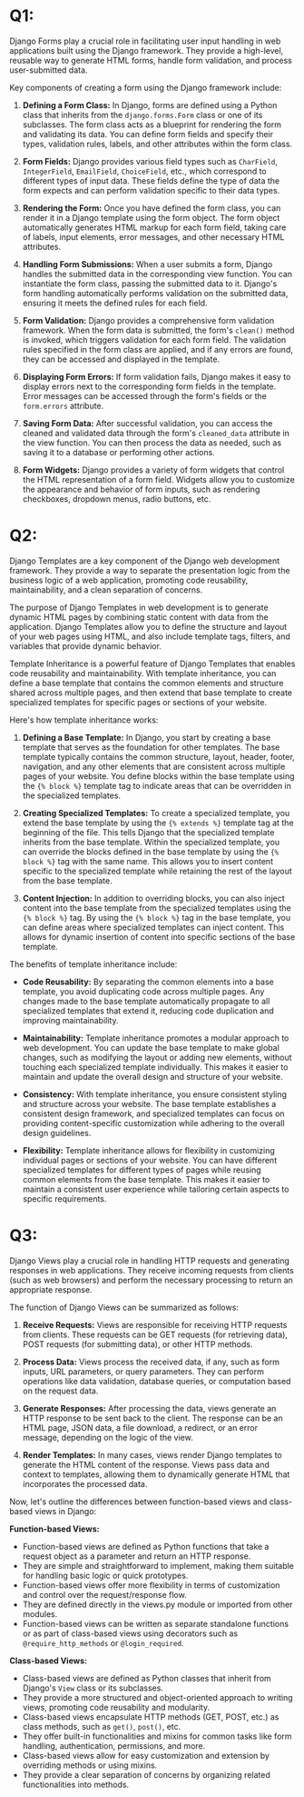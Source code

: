 # Q1:
Django Forms play a crucial role in facilitating user input handling in web applications built using the Django framework. They provide a high-level, reusable way to generate HTML forms, handle form validation, and process user-submitted data.

Key components of creating a form using the Django framework include:

1. **Defining a Form Class:** In Django, forms are defined using a Python class that inherits from the `django.forms.Form` class or one of its subclasses. The form class acts as a blueprint for rendering the form and validating its data. You can define form fields and specify their types, validation rules, labels, and other attributes within the form class.

2. **Form Fields:** Django provides various field types such as `CharField`, `IntegerField`, `EmailField`, `ChoiceField`, etc., which correspond to different types of input data. These fields define the type of data the form expects and can perform validation specific to their data types.

3. **Rendering the Form:** Once you have defined the form class, you can render it in a Django template using the form object. The form object automatically generates HTML markup for each form field, taking care of labels, input elements, error messages, and other necessary HTML attributes.

4. **Handling Form Submissions:** When a user submits a form, Django handles the submitted data in the corresponding view function. You can instantiate the form class, passing the submitted data to it. Django's form handling automatically performs validation on the submitted data, ensuring it meets the defined rules for each field.

5. **Form Validation:** Django provides a comprehensive form validation framework. When the form data is submitted, the form's `clean()` method is invoked, which triggers validation for each form field. The validation rules specified in the form class are applied, and if any errors are found, they can be accessed and displayed in the template.

6. **Displaying Form Errors:** If form validation fails, Django makes it easy to display errors next to the corresponding form fields in the template. Error messages can be accessed through the form's fields or the `form.errors` attribute.

7. **Saving Form Data:** After successful validation, you can access the cleaned and validated data through the form's `cleaned_data` attribute in the view function. You can then process the data as needed, such as saving it to a database or performing other actions.

8. **Form Widgets:** Django provides a variety of form widgets that control the HTML representation of a form field. Widgets allow you to customize the appearance and behavior of form inputs, such as rendering checkboxes, dropdown menus, radio buttons, etc.

# Q2:
Django Templates are a key component of the Django web development framework. They provide a way to separate the presentation logic from the business logic of a web application, promoting code reusability, maintainability, and a clean separation of concerns.

The purpose of Django Templates in web development is to generate dynamic HTML pages by combining static content with data from the application. Django Templates allow you to define the structure and layout of your web pages using HTML, and also include template tags, filters, and variables that provide dynamic behavior.

Template Inheritance is a powerful feature of Django Templates that enables code reusability and maintainability. With template inheritance, you can define a base template that contains the common elements and structure shared across multiple pages, and then extend that base template to create specialized templates for specific pages or sections of your website.

Here's how template inheritance works:

1. **Defining a Base Template:** In Django, you start by creating a base template that serves as the foundation for other templates. The base template typically contains the common structure, layout, header, footer, navigation, and any other elements that are consistent across multiple pages of your website. You define blocks within the base template using the `{% block %}` template tag to indicate areas that can be overridden in the specialized templates.

2. **Creating Specialized Templates:** To create a specialized template, you extend the base template by using the `{% extends %}` template tag at the beginning of the file. This tells Django that the specialized template inherits from the base template. Within the specialized template, you can override the blocks defined in the base template by using the `{% block %}` tag with the same name. This allows you to insert content specific to the specialized template while retaining the rest of the layout from the base template.

3. **Content Injection:** In addition to overriding blocks, you can also inject content into the base template from the specialized templates using the `{% block %}` tag. By using the `{% block %}` tag in the base template, you can define areas where specialized templates can inject content. This allows for dynamic insertion of content into specific sections of the base template.

The benefits of template inheritance include:

- **Code Reusability:** By separating the common elements into a base template, you avoid duplicating code across multiple pages. Any changes made to the base template automatically propagate to all specialized templates that extend it, reducing code duplication and improving maintainability.

- **Maintainability:** Template inheritance promotes a modular approach to web development. You can update the base template to make global changes, such as modifying the layout or adding new elements, without touching each specialized template individually. This makes it easier to maintain and update the overall design and structure of your website.

- **Consistency:** With template inheritance, you ensure consistent styling and structure across your website. The base template establishes a consistent design framework, and specialized templates can focus on providing content-specific customization while adhering to the overall design guidelines.

- **Flexibility:** Template inheritance allows for flexibility in customizing individual pages or sections of your website. You can have different specialized templates for different types of pages while reusing common elements from the base template. This makes it easier to maintain a consistent user experience while tailoring certain aspects to specific requirements.

# Q3:
Django Views play a crucial role in handling HTTP requests and generating responses in web applications. They receive incoming requests from clients (such as web browsers) and perform the necessary processing to return an appropriate response.

The function of Django Views can be summarized as follows:

1. **Receive Requests:** Views are responsible for receiving HTTP requests from clients. These requests can be GET requests (for retrieving data), POST requests (for submitting data), or other HTTP methods.

2. **Process Data:** Views process the received data, if any, such as form inputs, URL parameters, or query parameters. They can perform operations like data validation, database queries, or computation based on the request data.

3. **Generate Responses:** After processing the data, views generate an HTTP response to be sent back to the client. The response can be an HTML page, JSON data, a file download, a redirect, or an error message, depending on the logic of the view.

4. **Render Templates:** In many cases, views render Django templates to generate the HTML content of the response. Views pass data and context to templates, allowing them to dynamically generate HTML that incorporates the processed data.

Now, let's outline the differences between function-based views and class-based views in Django:

**Function-based Views:**

- Function-based views are defined as Python functions that take a request object as a parameter and return an HTTP response.
- They are simple and straightforward to implement, making them suitable for handling basic logic or quick prototypes.
- Function-based views offer more flexibility in terms of customization and control over the request/response flow.
- They are defined directly in the views.py module or imported from other modules.
- Function-based views can be written as separate standalone functions or as part of class-based views using decorators such as `@require_http_methods` or `@login_required`.

**Class-based Views:**

- Class-based views are defined as Python classes that inherit from Django's `View` class or its subclasses.
- They provide a more structured and object-oriented approach to writing views, promoting code reusability and modularity.
- Class-based views encapsulate HTTP methods (GET, POST, etc.) as class methods, such as `get()`, `post()`, etc.
- They offer built-in functionalities and mixins for common tasks like form handling, authentication, permissions, and more.
- Class-based views allow for easy customization and extension by overriding methods or using mixins.
- They provide a clear separation of concerns by organizing related functionalities into methods.

